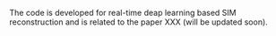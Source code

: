 The code is developed for real-time deap learning based SIM reconstruction and is related to the paper XXX (will be updated soon).
